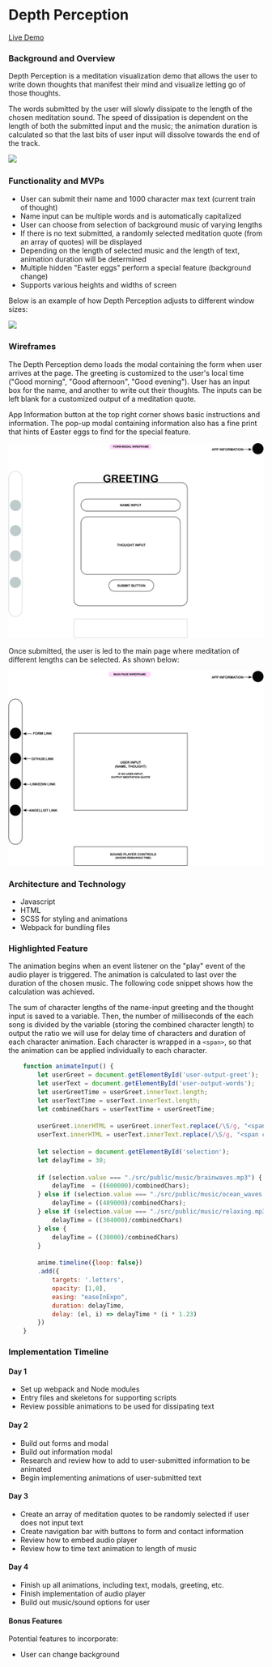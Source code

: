 # Depth Perception #

[Live Demo](https://catherinekimyj.github.io/depth-perception/)

### **Background and Overview** ###

Depth Perception is a meditation visualization demo that allows the user to write down thoughts that manifest their mind and visualize letting go of those thoughts.

The words submitted by the user will slowly dissipate to the length of the chosen meditation sound. The speed of dissipation is dependent on the length of both the submitted input and the music; the animation duration is calculated so that the last bits of user input will dissolve towards the end of the track.

![](./src/public/images/depth_perception.gif)

### **Functionality and MVPs** ###

* User can submit their name and 1000 character max text (current train of thought)
* Name input can be multiple words and is automatically capitalized
* User can choose from selection of background music of varying lengths
* If there is no text submitted, a randomly selected meditation quote (from an array of quotes) will be displayed
* Depending on the length of selected music and the length of text, animation duration will be determined
* Multiple hidden "Easter eggs" perform a special feature (background change)
* Supports various heights and widths of screen

Below is an example of how Depth Perception adjusts to different window sizes:

![](./src/public/images/depth_perception_screen.gif)

### **Wireframes** ###

The Depth Perception demo loads the modal containing the form when user arrives at the page. The greeting is customized to the user's local time ("Good morning", "Good afternoon", "Good evening"). User has an input box for the name, and another to write out their thoughts. The inputs can be left blank for a customized output of a meditation quote.

App Information button at the top right corner shows basic instructions and information. The pop-up modal containing information also has a fine print that hints of Easter eggs to find for the special feature.

![image info](./src/public/images/wireframe_form_HQ.jpg)

Once submitted, the user is led to the main page where meditation of different lengths can be selected. As shown below:

![image info](./src/public/images/wireframe_main_HQ.jpg)

### **Architecture and Technology** ###

* Javascript
* HTML
* SCSS for styling and animations
* Webpack for bundling files

### **Highlighted Feature** ###

The animation begins when an event listener on the "play" event of the audio player is triggered. The animation is calculated to last over the duration of the chosen music. The following code snippet shows how the calculation was achieved.

The sum of character lengths of the name-input greeting and the thought input is saved to a variable. Then, the number of milliseconds of the each song is divided by the variable (storing the combined character length) to output the ratio we will use for delay time of characters and duration of each character animation. Each character is wrapped in a  ```<span>```, so that the animation can be applied individually to each character.

```javascript
    function animateInput() {
        let userGreet = document.getElementById('user-output-greet');
        let userText = document.getElementById('user-output-words');
        let userGreetTime = userGreet.innerText.length;
        let userTextTime = userText.innerText.length;
        let combinedChars = userTextTime + userGreetTime;

        userGreet.innerHTML = userGreet.innerText.replace(/\S/g, "<span class='letters'>$&</span>");
        userText.innerHTML = userText.innerText.replace(/\S/g, "<span class='letters'>$&</span>");
        
        let selection = document.getElementById('selection');
        let delayTime = 30;

        if (selection.value === "./src/public/music/brainwaves.mp3") {
            delayTime  = ((600000)/combinedChars);
        } else if (selection.value === "./src/public/music/ocean_waves.mp3") {
            delayTime = ((489000)/combinedChars);
        } else if (selection.value === "./src/public/music/relaxing.mp3") {
            delayTime = ((304000)/combinedChars)
        } else {
            delayTime = ((30000)/combinedChars)
        }

        anime.timeline({loop: false})
        .add({
            targets: '.letters',
            opacity: [1,0],
            easing: "easeInExpo",
            duration: delayTime,
            delay: (el, i) => delayTime * (i * 1.23)
        })
    }
```

### **Implementation Timeline** ###

#### Day 1 ####
* Set up webpack and Node modules
* Entry files and skeletons for supporting scripts
* Review possible animations to be used for dissipating text

#### Day 2 ####
* Build out forms and modal
* Build out information modal
* Research and review how to add to user-submitted information to be animated
* Begin implementing animations of user-submitted text

#### Day 3 ####
* Create an array of meditation quotes to be randomly selected if user does not input text
* Create navigation bar with buttons to form and contact information
* Review how to embed audio player
* Review how to time text animation to length of music
  
#### Day 4 ####
* Finish up all animations, including text, modals, greeting, etc.
* Finish implementation of audio player
* Build out music/sound options for user

#### **Bonus Features** ####
Potential features to incorporate:
* User can change background
